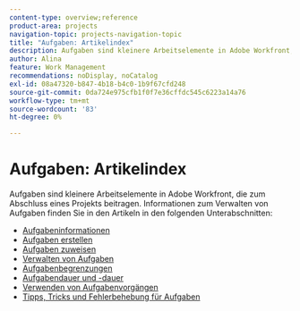 ```yaml
---
content-type: overview;reference
product-area: projects
navigation-topic: projects-navigation-topic
title: "Aufgaben: Artikelindex"
description: Aufgaben sind kleinere Arbeitselemente in Adobe Workfront, die zum Abschluss eines Projekts beitragen. Informationen zur Verwaltung von Aufgaben finden Sie in den folgenden Artikeln.
author: Alina
feature: Work Management
recommendations: noDisplay, noCatalog
exl-id: 08a47320-b847-4b18-b4c0-1b9f67cfd248
source-git-commit: 0da724e975cfb1f0f7e36cffdc545c6223a14a76
workflow-type: tm+mt
source-wordcount: '83'
ht-degree: 0%

---
```


# Aufgaben: Artikelindex

<!--Audited: 01/2024-->

Aufgaben sind kleinere Arbeitselemente in Adobe Workfront, die zum Abschluss eines Projekts beitragen. Informationen zum Verwalten von Aufgaben finden Sie in den Artikeln in den folgenden Unterabschnitten:

* [Aufgabeninformationen](../../manage-work/tasks/task-information/task-information.md)
* [Aufgaben erstellen](../../manage-work/tasks/create-tasks/create-tasks-overview-1.md)
* [Aufgaben zuweisen](../../manage-work/tasks/assign-tasks/assign-tasks-1.md)
* [Verwalten von Aufgaben](../../manage-work/tasks/manage-tasks/manage-tasks.md)
* [Aufgabenbegrenzungen](../../manage-work/tasks/task-constraints/task-constraints.md)
* [Aufgabendauer und -dauer](../../manage-work/tasks/taskdurtn/task-duration-duration-type.md)
* [Verwenden von Aufgabenvorgängen](../../manage-work/tasks/use-prdcssrs/use-task-predecessors.md)
* [Tipps, Tricks und Fehlerbehebung für Aufgaben](../../manage-work/tasks/tips-tricks-and-troubleshooting/tips-tricks-troubleshooting-tasks.md)
